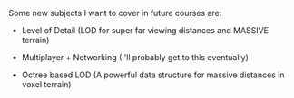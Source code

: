 Some new subjects I want to cover in future courses are:

- Level of Detail (LOD for super far viewing distances and MASSIVE terrain)

- Multiplayer + Networking (I'll probably get to this eventually)

- Octree based LOD (A powerful data structure for massive distances in voxel terrain)

